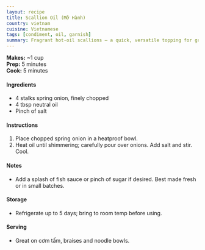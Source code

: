 ```yaml
---
layout: recipe
title: Scallion Oil (Mỡ Hành)
country: vietnam
cuisine: Vietnamese
tags: [condiment, oil, garnish]
summary: Fragrant hot‑oil scallions — a quick, versatile topping for grilled meats, rice and noodles.
---
```

<div class="recipe-meta">
  <strong>Makes:</strong> ~1 cup<br>
  <strong>Prep:</strong> 5 minutes<br>
  <strong>Cook:</strong> 5 minutes<br>
</div>

<h4>Ingredients</h4>
<ul>
<li>4 stalks spring onion, finely chopped</li>
<li>4 tbsp neutral oil</li>
<li>Pinch of salt</li>
</ul>

<h4>Instructions</h4>
<ol>
<li>Place chopped spring onion in a heatproof bowl.</li>
<li>Heat oil until shimmering; carefully pour over onions. Add salt and stir. Cool.</li>
</ol>

<h4>Notes</h4>
<ul><li>Add a splash of fish sauce or pinch of sugar if desired. Best made fresh or in small batches.</li></ul>

<h4>Storage</h4>
<ul><li>Refrigerate up to 5 days; bring to room temp before using.</li></ul>

<h4>Serving</h4>
<ul><li>Great on cơm tấm, braises and noodle bowls.</li></ul>
